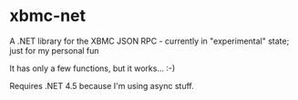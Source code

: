 xbmc-net
========

A .NET library for the XBMC JSON RPC - currently in "experimental" state; just for my personal fun

It has only a few functions, but it works... :-)

Requires .NET 4.5 because I'm using async stuff.
